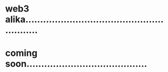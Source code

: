 # web3 alika..........................................................
# coming soon.........................................
